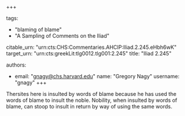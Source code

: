 +++

tags:
- "blaming of blame"
- "A Sampling of Comments on the Iliad"

citable_urn: "urn:cts:CHS:Commentaries.AHCIP:Iliad.2.245.eHbh6wK"
target_urn: "urn:cts:greekLit:tlg0012.tlg001:2.245"
title: "Iliad 2.245"

authors:
- email: "gnagy@chs.harvard.edu"
  name: "Gregory Nagy"
  username: "gnagy"
+++

<p>Thersites here is insulted by words of blame because he has used the words of blame to insult the noble. Nobility, when insulted by words of blame, can stoop to insult in return by way of using the same words.  </p>